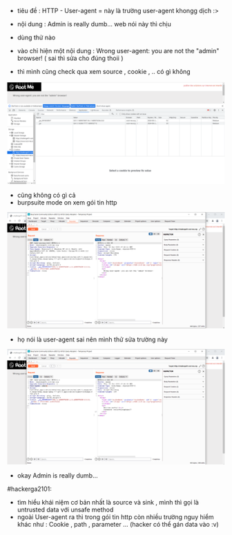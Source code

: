 - tiêu đề : HTTP - User-agent = này là trường user-agent khongg dịch :>
- nội dung : Admin is really dumb... web nói này thì chịu 

- dùng thử nào 
- vào chỉ hiện một nội dung : Wrong user-agent: you are not the "admin" browser! ( sai thì sửa cho đúng thoii )

- thì mình cũng check qua xem source , cookie , .. có gì không 

![Alt text](<../image/4.1.png>)

- cũng không có gì cả 
- burpsuite mode on xem gói tin http 

![Alt text](<../image/4.2.png>)

- họ nói là user-agent sai nên mình thử sửa trường này 

![Alt text](<../image/4.3.png>)

- okay Admin is really dumb...

#hackerga2101:
- tìm hiểu khái niệm cơ bản nhất là source và sink , mình thì gọi là untrusted data với unsafe method 
- ngoài User-agent ra thì trong gói tin http còn nhiều trường nguy hiểm khác như : Cookie , path , parameter ... (hacker có thể gán data vào :v)

